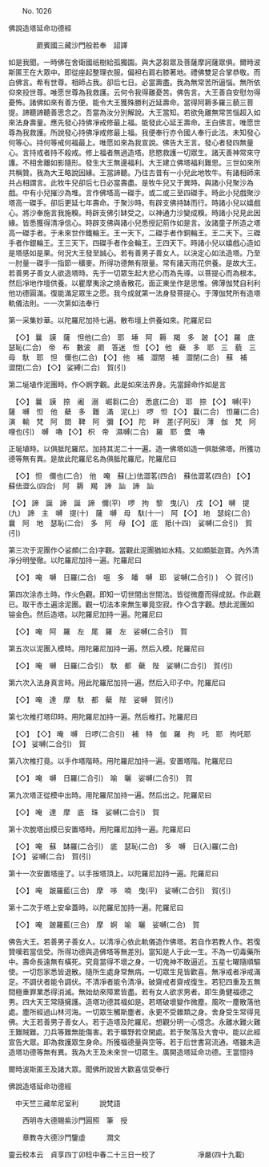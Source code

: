 ﻿　　No. 1026

佛說造塔延命功德經

　　　　罽賓國三藏沙門般若奉　詔譯


如是我聞。一時佛在舍衛國祇樹給孤獨園。與大苾芻眾及菩薩摩訶薩眾俱。爾時波斯匿王在大眾中。即從座起整理衣服。偏袒右肩右膝著地。禮佛雙足合掌恭敬。而白佛言。希有世尊。相師占我。卻后七日。必當壽盡。我為無常苦所逼惱。無所依仰來投世尊。唯愿世尊為我救護。云何令我得離憂苦。佛告言。大王善自安慰勿得憂怖。諸佛如來有善方便。能令大王獲殊勝利近延壽命。當得阿耨多羅三藐三菩提。諦聽諦聽善思念之。吾當為汝分別解說。大王當知。若欲免離無常苦惱超入如來法身壽量。應先發心持佛凈戒修最上福。能發此心延王壽命。王白佛言。唯愿世尊為我救護。所說發心持佛凈戒修最上福。我便奉行亦令國人奉行此法。未知發心何等心。持何等戒何福最上。唯愿如來為我宣說。佛告大王言。發心者發四無量心。言持戒者持不殺戒。修上福者無過造塔。悲愍救護一切眾生。諸天善神常來守護。不相舍離如影隨形。發生大王無邊福利。大王建立佛塔福利難思。三世如來所共稱贊。我為大王略說因緣。王當諦聽。乃往古昔有一小兒此地牧牛。有諸相師來共占相謂言。此牧牛兒卻后七日必當壽盡。是牧牛兒又于異時。與諸小兒聚沙為戲。中有小兒摧沙為堆。言作佛塔高一磔手。或二或三至四磔手。時此小兒戲聚沙塔高一磔手。卻后更延七年壽命。于聚沙時。有辟支佛持缽而行。時諸小兒以嬉戲心。將沙奉施言我施糗。時辟支佛引缽受之。以神通力沙變成糗。時諸小兒見此因緣。皆悉獲得清凈信心。時辟支佛與諸小兒悉授記莂作如是言。汝諸童子所造之塔高一磔手者。于未來世作鐵輪王。王一天下。二磔手者作銅輪王。王二天下。三磔手者作銀輪王。王三天下。四磔手者作金輪王。王四天下。時諸小兒以嬉戲心造如是塔感如是果。何況大王發至誠心。若有善男子善女人。以決定心如法造塔。乃至一肘量一磔手一指節一穬麥。所得功德無有限量。常有諸天雨花供養。是故大王。若善男子善女人欲造塔時。先于一切眾生起大悲心而為先導。以菩提心而為根本。然后凈地作壇供養。以瞿摩夷涂之燒香散花。面正東坐作是思惟。佛薄伽梵自利利他功德圓滿。復能滿足眾生之愿。我今成就第一法身發菩提心。于薄伽梵所有造塔軌儀法則。一一次第如法奉行

第一采集妙華。以陀羅尼加持七遍。散布壇上供養如來。陀羅尼曰


　【◇】
曩　謨　薩　怛他(二合)　耶　埵　阿　耨　羯　多　跛
【◇】
羅　底　瑟恥(二合)　帝　布　數波　罽　答迷　怛
【◇】
他　蘗　多　耶　三　藐　三　母　馱　耶　怛　儞也(二合)
【◇】
他　補　澀閉　補　澀閉(二合)　蘇　補　澀閉(二合)
【◇】
娑縛(二合)　賀(引)

第二埏埴作泥團時。作◇婀字觀。此是如來法界身。先當歸命作如是言


　【◇】
曩　謨　捺　阇　溺　崛芻(二合)　悉底(二合)　耶　捺
【◇】
嚩(平)　薩　嚩　怛　他　蘗　多　難　滿　泥(上)　啰　怛
【◇】
曩(二合)　怛羅(二合)　演　輸　梵　阿　閦　鞞　阿　彌
【◇】
陀　畔　差(子阿反)　薄　伽　梵　阿　哩也(引)　嚩　嚕
【◇】
枳　帝　濕嚩(二合)　羅　耶　麌　嚕

正埏埴時。以俱胝陀羅尼。加持其泥二十一遍。造一佛塔如造一俱胝佛塔。所獲功德等無有異。是故此陀羅尼名為俱胝陀羅尼。陀羅尼曰


　【◇】
怛　儞也(二合)　他　唵　蘇(上)佉澀茗(四合)　蘇佉澀茗(四合)
【◇】蘇佉澀么(四合)　阿　耨　羯　諦　訕　諦　訕

【◇】
諦　誕　諦　誕　諦　儞(平)　啰　拘　黎　曳(八)　戍
【◇】
嚩　提(九)　諦　主　嚩　提(十)　薩　嚩　母　馱(十一)　阿
【◇】
地　瑟姹(二合)　曩　阿　地　瑟恥(二合)　多　阿　母
【◇】
底　羝(十四)　娑嚩(二合引)　賀(引)

第三次于泥團作◇娑頗(二合)字觀。當觀此泥團猶如水精。又如頗胝迦寶。內外清凈分明瑩徹。以陀羅尼加持一遍。陀羅尼曰


　【◇】
唵　嚩　日羅(二合)　嗢　多　皤　嚩　耶　娑嚩(二合引)
)　◇
賀(引)

第四次涂赤土時。作火色觀。即知一切世間出世間法。皆從微塵而得成就。作此觀已。取干赤土遍涂泥團。觀一切法本來無生畢竟空寂。作◇含字觀。想此泥團如镕金色。然后造塔。以陀羅尼加持一遍。陀羅尼曰


　【◇】
唵　阿　羅　左　尾　羅　左　娑嚩(二合引)　賀

第五次以泥團入模時。用陀羅尼加持一遍。然后入模。陀羅尼曰


　【◇】
唵　嚩　日羅(二合引)　馱　都　蘗　陛　娑嚩(二合引)　賀(引)

第六次入法身真言時。用此陀羅尼加持一遍。然后入印子中。陀羅尼曰


　【◇】
唵　達　摩　馱　都　蘗　陛　娑嚩　賀(引)

第七次椎打塔印時。用陀羅尼加持一遍。然后椎打。陀羅尼曰


　【◇】　【◇】
唵　嚩　日啰(二合引)　補　特　伽　羅　拘　吒　耶　拘吒耶
【◇】
娑嚩(二合引)　賀

第八次椎打竟。以手作塔階時。用陀羅尼加持一遍。安置塔階。陀羅尼曰


　【◇】
唵　嚩　日羅(二合引)　喻　曬　娑嚩(二合引)　賀

第九次塔正從模中出時。用陀羅尼加持一遍。然后出之。陀羅尼曰


　【◇】
唵　達　摩　底　珠　娑嚩(二合引)　賀

第十次脫塔出模已安置塔時。用陀羅尼加持一遍。陀羅尼曰


　【◇】
唵　蘇　缽羅(二合引)　底　瑟恥(二合)　多　嚩　日(入)羅(二合)
【◇】
娑嚩(二合)　賀(引)

第十一次安置塔座了。以手按塔頂上。以陀羅尼加持一遍。陀羅尼曰


　【◇】
唵　跛羅藍(三合)　摩　哆　喃　曳(平)　娑嚩(二合引)　賀(引)

第十二次于塔上安傘蓋時。以陀羅尼加持一遍。陀羅尼曰


　【◇】
唵　跛羅藍(三合)　摩　婀　喻　曬　娑嚩(二合)　賀

佛告大王。若善男子善女人。以清凈心依此軌儀造作佛塔。若自作若教人作。若復贊嘆若當信受。所得功德與造佛塔等無差別。當知是人于此一生。不為一切毒藥所中。壽命長遠無有橫死。究竟當得不壞之身。一切鬼神不敢逼近。五星七曜隨順驅使。一切怨家悉皆退散。隨所生處身常無病。一切眾生見皆歡喜。無凈戒者凈戒滿足。不調伏者能令調伏。不清凈者能令清凈。破齋戒者齋戒復生。若犯四重及五無間極重罪業悉得消滅。無始劫來障累皆盡。若有女人欲求男者。即生勇健福德之男。四大天王常隨擁護。造塔功德其福如是。若塔破壞變作微塵。風吹一塵散落他處。塵所經過山林河海。一切眾生觸斯塵者。永更不受雜類之身。舍身受生常得見佛。大王若善男子善女人。若于造塔及陀羅尼。想觀分明一心憶念。永離水難火難王難賊難。刀兵等難無能傷害。若于曠野若空閑處。若于聚落及大會中。能以此經宣告大眾。即為救護眾生身命。所獲福德量與空等。若于后世書寫流通。塔雖未造造塔功德等無有異。我為大王及未來世一切眾生。廣開造塔延命功德。王當憶持

爾時波斯匿王及諸大眾。聞佛所說皆大歡喜信受奉行

佛說造塔延命功德經

　中天竺三藏牟尼室利　　　說梵語

　　西明寺大德賜紫沙門圓照　筆　授

　　章教寺大德沙門鑒虛　　　潤文

靈云校本云　貞享四丁卯稔中春二十三日一校了　　　　　　凈嚴(四十九載)
